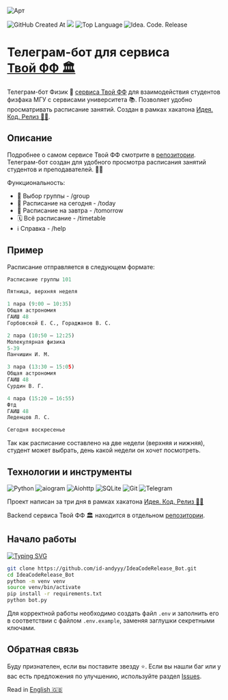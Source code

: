 ![Арт](https://i.postimg.cc/wxnKDXKd/art-bot.png)

![GitHub Created At](https://img.shields.io/github/created-at/id-andyyy/IdeaCodeRelease_Bot?style=flat&color=00247d)
![](https://tokei.rs/b1/github/id-andyyy/IdeaCodeRelease_Bot?style=flat&category=code&color=78a62d)
![Top Language](https://img.shields.io/github/languages/top/id-andyyy/IdeaCodeRelease_Bot?style=flat&color=ca4341)
![Idea. Code. Release](https://img.shields.io/badge/hackathon-idea_code_release-blue?color=EDBD59)

# Телеграм-бот для сервиса [Твой&nbsp;ФФ&nbsp;&#127963;](https://github.com/id-andyyy/IdeaCodeRelease_Web)

Телеграм-бот Физик&nbsp;&#129302; [сервиса Твой&nbsp;ФФ](https://github.com/id-andyyy/IdeaCodeRelease_Web) для взаимодействия студентов физфака МГУ с сервисами университета&nbsp;&#128218;. Позволяет удобно просматривать расписание занятий. Создан в рамках хакатона [Идея. Код. Релиз&nbsp;&#128104;&#8205;&#128187;](https://codenrock.com/contests/codenrock-idea-code-release).

## Описание

Подробнее о самом сервисе Твой&nbsp;ФФ смотрите в [репозитории](https://github.com/id-andyyy/IdeaCodeRelease_Web). Телеграм-бот создан для удобного просмотра расписания занятий студентов и преподавателей.&nbsp;&#128104;&#8205;&#127891;

Функциональность:

- &#128142;&nbsp;Выбор группы - /group
- &#128214;&nbsp;Расписание на сегодня - /today
- &#128302;&nbsp;Расписание на завтра - /tomorrow
- &#128467;&nbsp;Всё расписание - /timetable
- &#8505;&#65039;&nbsp;Справка - /help

## Пример

Расписание отправляется в следующем формате:

```py
Расписание группы 101

Пятница, верхняя неделя

1 пара (9:00 — 10:35)
Общая астрономия
ГАИШ 48
Горбовской Е. С., Гораджанов В. С.

2 пара (10:50 — 12:25)
Молекулярная физика
5-39
Панчишин И. М.

3 пара (13:30 — 15:05)
Общая астрономия
ГАИШ 48
Сурдин В. Г.

4 пара (15:20 — 16:55)
Фтд
ГАИШ 48
Леденцов Л. С.

Сегодня воскресенье
```

Так как расписание составлено на две недели (верхняя и нижняя), студент может выбрать, день какой недели он хочет посмотреть.

## Технологии и инструменты

![Python](https://img.shields.io/badge/python-3670A0?style=for-the-badge&logo=python&logoColor=ffffff)
![aiogram](https://img.shields.io/badge/aiogram-005571?style=for-the-badge&color=019cfb)
![Aiohttp](https://img.shields.io/badge/aiohttp-%232C5bb4.svg?style=for-the-badge&logo=aiohttp&logoColor=white)
![SQLite](https://img.shields.io/badge/sqlite-%2307405e.svg?style=for-the-badge&logo=sqlite&logoColor=white)
![Git](https://img.shields.io/badge/git-%23F05033.svg?style=for-the-badge&logo=git&logoColor=white&color=f14e32)
![Telegram](https://img.shields.io/badge/Telegram-2CA5E0?style=for-the-badge&logo=telegram&logoColor=white)

Проект написан за три дня в рамках хакатона [Идея. Код. Релиз&nbsp;&#128104;&#8205;&#128187;](https://codenrock.com/contests/codenrock-idea-code-release)

Backend сервиса Твой&nbsp;ФФ&nbsp;&#127963; находится в отдельном [репозитории](https://github.com/id-andyyy/IdeaCodeRelease_Web).

## Начало работы

[![Typing SVG](https://readme-typing-svg.herokuapp.com?font=Fira+Code&duration=2500&color=F7F7F7&background=000000&multiline=true&width=800&height=170&lines=%25+git+clone+https%3A%2F%2Fgithub.com%2Fid-andyyy%2FIdeaCodeRelease_Bot.git;%25+cd+IdeaCodeRelease_Bot;%25+python+-m+venv+venv;%25+source+venv%2Fbin%2Factivate;%25+pip+install+-r+requirements.txt;%25+python+bot.py)](https://git.io/typing-svg)

```sh
git clone https://github.com/id-andyyy/IdeaCodeRelease_Bot.git
cd IdeaCodeRelease_Bot
python -m venv venv
source venv/bin/activate
pip install -r requirements.txt
python bot.py
```

Для корректной работы необходимо создать файл `.env` и заполнить его в соответствии с файлом `.env.example`, заменяя заглушки секретными ключами.

## Обратная связь

Буду признателен, если вы поставите звезду&nbsp;&#11088;. Если вы нашли баг или у вас есть предложения по улучшению, используйте раздел [Issues](https://github.com/id-andyyy/IdeaCodeRelease_Bot/issues).

Read in [English&nbsp;&#127468;&#127463;](README.md)